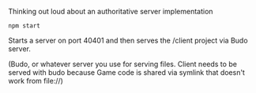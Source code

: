 Thinking out loud about an authoritative server implementation

`npm start`

Starts a server on port 40401 and then serves the /client project via Budo server.

(Budo, or whatever server you use for serving files. Client needs to be served with budo because Game code is shared via symlink that doesn't work from file://)
